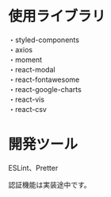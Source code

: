# 使用ライブラリ
・styled-components<br/>
・axios<br/> 
・moment<br/>
・react-modal<br/>
・react-fontawesome<br/>
・react-google-charts<br/>
・react-vis<br/>
・react-csv<br/>

# 開発ツール 
ESLint、Pretter

認証機能は実装途中です。
